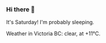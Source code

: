 ### Hi there :wave:

It's Saturday! I'm probably sleeping.

Weather in Victoria BC: clear, at +11°C.
